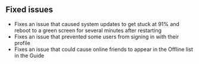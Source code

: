 ## Fixed issues
- Fixes an issue that caused system updates to get stuck at 91% and reboot to a green screen for several minutes after restarting
- Fixes an issue that prevented some users from signing in with their profile
- Fixes an issue that could cause online friends to appear in the Offline list in the Guide